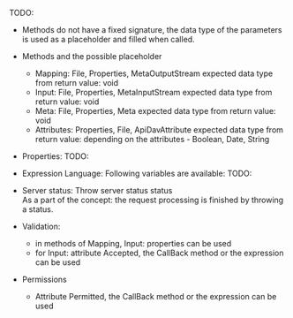 TODO:

- Methods do not have a fixed signature, the data type of the parameters is
  used as a placeholder and filled when called.
- Methods and the possible placeholder
    - Mapping: File, Properties, MetaOutputStream
      expected data type from return value: void
    - Input:  File, Properties, MetaInputStream
      expected data type from return value: void
    - Meta: File, Properties, Meta
      expected data type from return value: void
    - Attributes: Properties, File, ApiDavAttribute
      expected data type from return value: depending on the attributes - Boolean, Date, String

    
- Properties: TODO:

  
- Expression Language: Following variables are available: TODO:


- Server status: Throw server status status  
  As a part of the concept: the request processing is finished by throwing a status.


- Validation:
  - in methods of Mapping, Input: properties can be used
  - for Input: attribute Accepted, the CallBack method or the expression can be used


- Permissions
    - Attribute Permitted, the CallBack method or the expression can be used